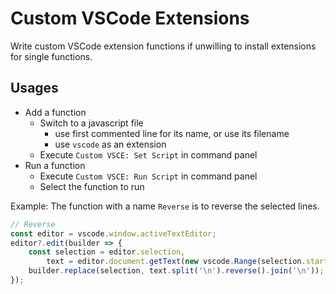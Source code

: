 # Custom VSCode Extensions

Write custom VSCode extension functions if unwilling to install extensions for single functions.

## Usages
- Add a function
    - Switch to a javascript file
        - use first commented line for its name, or use its filename
        - use `vscode` as an extension
    - Execute `Custom VSCE: Set Script` in command panel
- Run a function
    - Execute `Custom VSCE: Run Script` in command panel
    - Select the function to run

Example:
The function with a name `Reverse` is to reverse the selected lines.
```js
// Reverse
const editor = vscode.window.activeTextEditor;
editor?.edit(builder => {
    const selection = editor.selection,
        text = editor.document.getText(new vscode.Range(selection.start, selection.end))
    builder.replace(selection, text.split('\n').reverse().join('\n'));
});
```

